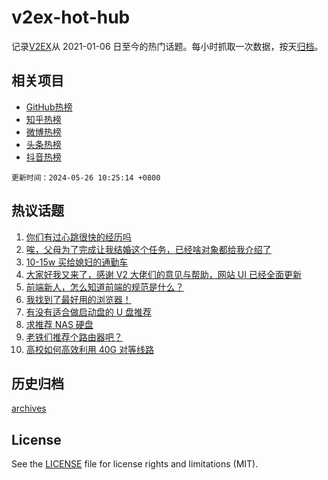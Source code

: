 # v2ex-hot-hub

 记录[V2EX](https://www.v2ex.com/)从 2021-01-06 日至今的热门话题。每小时抓取一次数据，按天[归档](archives)。
 
 ## 相关项目

- [GitHub热榜](https://github.com/snaildev/github-hot-hub)
- [知乎热榜](https://github.com/snaildev/zhihu-hot-hub)
- [微博热榜](https://github.com/snaildev/weibo-hot-hub)
- [头条热榜](https://github.com/snaildev/toutiao-hot-hub)
- [抖音热榜](https://github.com/snaildev/douyin-hot-hub)


 `更新时间：2024-05-26 10:25:14 +0800`

## 热议话题

1. [你们有过心跳很快的经历吗](https://www.v2ex.com/t/1043838)
1. [唉，父母为了完成让我结婚这个任务，已经啥对象都给我介绍了](https://www.v2ex.com/t/1043914)
1. [10-15w 买给媳妇的通勤车](https://www.v2ex.com/t/1043804)
1. [大家好我又来了，感谢 V2 大佬们的意见与帮助，网站 UI 已经全面更新](https://www.v2ex.com/t/1043828)
1. [前端新人，怎么知道前端的规范是什么？](https://www.v2ex.com/t/1043799)
1. [我找到了最好用的浏览器！](https://www.v2ex.com/t/1043928)
1. [有没有适合做启动盘的 U 盘推荐](https://www.v2ex.com/t/1043825)
1. [求推荐 NAS 硬盘](https://www.v2ex.com/t/1043909)
1. [老铁们推荐个路由器吧？](https://www.v2ex.com/t/1043817)
1. [高校如何高效利用 40G 对等线路](https://www.v2ex.com/t/1043876)

## 历史归档

[archives](archives)

## License

See the [LICENSE](LICENSE) file for license rights and limitations (MIT).
